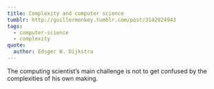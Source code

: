 ```yaml
---
title: Complexity and computer science
tumblr: http://guillermonkey.tumblr.com/post/3142824943
tags:
  - computer-science
  - complexity
quote:
  author: Edsger W. Dijkstra
---
```


The computing scientist’s main challenge is not to get confused by the complexities of his own making.

